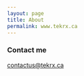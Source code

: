 ```yaml
---
layout: page
title: About
permalink: www.tekrx.ca
---
```


### Contact me

[contactus@tekrx.ca](mailto:contactus@tekrx.ca)
